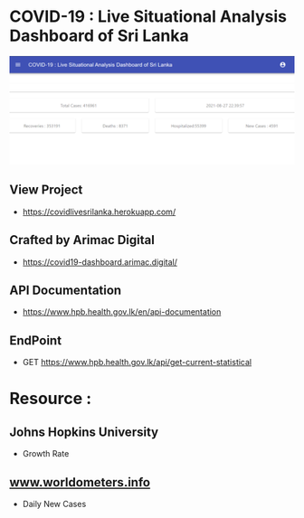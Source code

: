 # COVID-19 : Live Situational Analysis Dashboard of Sri Lanka


<img src="https://github.com/lahiruroot/covid-19-react-js/blob/master/SS.png" />

## View Project
 - https://covidlivesrilanka.herokuapp.com/

## Crafted by Arimac Digital
 - https://covid19-dashboard.arimac.digital/
## API Documentation
 - https://www.hpb.health.gov.lk/en/api-documentation

## EndPoint
 - GET https://www.hpb.health.gov.lk/api/get-current-statistical

# Resource :

## Johns Hopkins University 
 - Growth Rate

## www.worldometers.info
 - Daily New Cases


